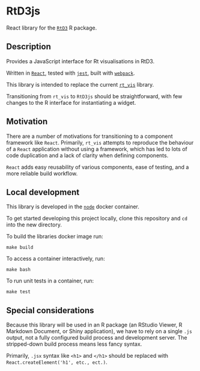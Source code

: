 # RtD3js
React library for the [`RtD3`](https://github.com/epiforecasts/RtD3) R package.

## Description

Provides a JavaScript interface for Rt visualisations in RtD3.

Written in [`React`](https://reactjs.org/), tested with [`jest`](https://jestjs.io/), built with [`webpack`](https://webpack.js.org/).

This library is intended to replace the current [`rt_vis`](https://github.com/hamishgibbs/rt_vis) library.

Transitioning from `rt_vis` to `RtD3js` should be straightforward, with few changes to the R interface for instantiating a widget.

## Motivation

There are a number of motivations for transitioning to a component framework like `React`. Primarily, `rt_vis` attempts to reproduce the behaviour of a `React` application without using a framework, which has led to lots of code duplication and a lack of clarity when defining components.

`React` adds easy reusability of various components, ease of testing, and a more reliable build workflow.

## Local development

This library is developed in the [`node`](https://hub.docker.com/_/node) docker container.

To get started developing this project locally, clone this repository and `cd` into the new directory.

To build the libraries docker image run:

``` {shell}
make build
```

To access a container interactively, run:

``` {shell}
make bash
```

To run unit tests in a container, run:

``` {shell}
make test
```

## Special considerations

Because this library will be used in an R package (an RStudio Viewer, R Markdown Document, or Shiny application), we have to rely on a single `.js` output, not a fully configured build process and development server. The stripped-down build process means less fancy syntax.

Primarily, `.jsx` syntax like `<h1>` and `</h1>` should be replaced with `React.createElement('h1', etc., ect.)`.
